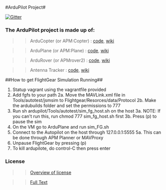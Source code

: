 #ArduPilot Project#

[![Gitter](https://badges.gitter.im/Join%20Chat.svg)](https://gitter.im/diydrones/ardupilot?utm_source=badge&utm_medium=badge&utm_campaign=pr-badge&utm_content=badge)

### The ArduPilot project is made up of: ###
>>ArduCopter (or APM:Copter) : [code](https://github.com/diydrones/ardupilot/tree/master/ArduCopter), [wiki](http://copter.ardupilot.com)

>>ArduPlane (or APM:Plane) : [code](https://github.com/diydrones/ardupilot/tree/master/ArduPlane), [wiki](http://plane.ardupilot.com)

>>ArduRover (or APMrover2) : [code](https://github.com/diydrones/ardupilot/tree/master/APMrover2), [wiki](http://rover.ardupilot.com)

>>Antenna Tracker : [code](https://github.com/diydrones/ardupilot/tree/master/AntennaTracker), [wiki](http://copter.ardupilot.com/wiki/common-antennatracker-introduction)

##How to get FlightGear Simulation Running##
1. Statup vagrant using the vagrantfile provided
2. Add fgfs to your path
2a. Move the MAVLink.xml file in Tools/autotest/jsmsim to Flightgear/Resorces/data/Protocol
2b. Make the ardubuilds folder and set the permissions to 777
3. Run sh ardupilot/Tools/autotest/sim_fg_host.sh on the host
3a. NOTE: If you can't run this, run chmod 777 sim_fg_host.sh first
3b. Press (p) to pause the sim
4. On the VM go to ArduPlane and run sim_FG.sh
5. Connect to the Autopilot on the host through 127.0.0.1:5555
5a. This can be done through APM Planner or MAVProxy
6. Unpause FlightGear by pressing (p)
7. To kill ardupilote, do control-C then press enter




### License ###
>>[Overview of license](http://dev.ardupilot.com/wiki/license-gplv3)

>>[Full Text](https://github.com/diydrones/ardupilot/blob/master/COPYING.txt)
